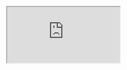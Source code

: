 <iframe src="https://10up.github.io/component-animate/demo/" title="Animation Examples" border="0" id="example-iframe" class="c-iframe c-iframe--{{page.iframe_height}}"></iframe>
